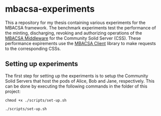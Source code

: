 # mbacsa-experiments
This a repository for my thesis containing various experiments for the MBACSA framework. The benchmark experiments test the performance of the minting, discharging, revoking and authorizing operations of the [MBACSA Middleware](https://github.com/RubenLauwaert/mbacsa-css) for the Community Solid Server (CSS). These performance expirements use the [MBACSA Client](https://github.com/RubenLauwaert/mbacsa-client) library to make requests to the corresponding CSSs.

## Setting up experiments
The first step for setting up the experiments is to setup the Community Solid Servers that host the pods 
of Alice, Bob and Jane, respectively. This can be done by executing the following commands in the folder of this project:

```chmod +x ./scripts/set-up.sh```

```./scripts/set-up.sh```



